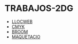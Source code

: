 # TRABAJOS-2DG

* [LLOCWEB](https://aranzapastor14.github.io/LlocWeb/)
* [CMYK](https://aranzapastor14.github.io/CMYK/)
* [BROOM](https://aranzapastor14.github.io/Broom/)
* [MAQUETACIO](https://aranzapastor14.github.io/Maquetacion/)
